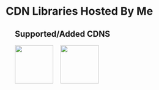 <h1> CDN Libraries Hosted By Me</h1>
<ul>
   <h2>Supported/Added CDNS</h2>
<img src="https://th.bing.com/th/id/R.5c8b342de56e819fa42a0d28fbab8f60?rik=JniQ4h%2fZYzThkw&pid=ImgRaw&r=0" height="100px" width="100px" style="margin-right:15px">
  <img src="https://th.bing.com/th/id/R.450f2b96f7e9a4dd6bd4203e9ae7d6d1?rik=ee9MFIc%2b5y5kAg&riu=http%3a%2f%2fpluspng.com%2fimg-png%2fjquery-logo-png--512.png&ehk=0sJi1yTrN7399ERPql%2bPhOYr60Sjbx4adZRmCdmExIM%3d&risl=&pid=ImgRaw&r=0" height="100px" width="100px" style="margin-right:15px">

</ul>
